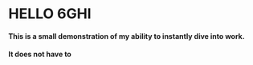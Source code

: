 # HELLO 6GHI

#### This is a small demonstration of my ability to instantly dive into work.
#### It does not have to 